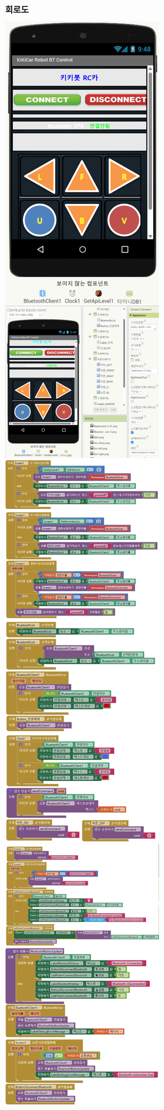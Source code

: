 # 회로도

<img src="https://github.com/copaland/kikibot_2wd_car/blob/main/mit_app/bt_car_00.png" title="KIKIBLOT-APP-1" alt="KIKIBLOT-1"></img><br/>
<img src="https://github.com/copaland/kikibot_2wd_car/blob/main/mit_app/bt_car_01.png" title="KIKIBLOT-APP-2" alt="KIKIBLOT-1"></img><br/>
<img src="https://github.com/copaland/kikibot_2wd_car/blob/main/mit_app/bt_car_02_0.png" title="KIKIBLOT-APP-3" alt="KIKIBLOT-1"></img><br/>
<img src="https://github.com/copaland/kikibot_2wd_car/blob/main/mit_app/bt_car_02_1.png" title="KIKIBLOT-APP-4" alt="KIKIBLOT-1"></img><br/>
<img src="https://github.com/copaland/kikibot_2wd_car/blob/main/mit_app/bt_car_03.png" title="KIKIBLOT-APP-5" alt="KIKIBLOT-1"></img><br/>
<img src="https://github.com/copaland/kikibot_2wd_car/blob/main/mit_app/bt_car_04.png" title="KIKIBLOT-APP-6" alt="KIKIBLOT-1"></img><br/>
<img src="https://github.com/copaland/kikibot_2wd_car/blob/main/mit_app/bt_scan_01.png" title="KIKIBLOT-APP-7" alt="KIKIBLOT-1"></img><br/>
<img src="https://github.com/copaland/kikibot_2wd_car/blob/main/mit_app/bt_scan_02.png" title="KIKIBLOT-APP-8" alt="KIKIBLOT-1"></img><br/>


